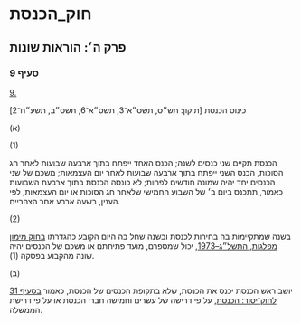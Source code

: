 # חוק_הכנסת

## פרק ה׳: הוראות שונות

### סעיף 9

[9.](https://he.wikisource.org/wiki/%D7%97%D7%95%D7%A7_%D7%94%D7%9B%D7%A0%D7%A1%D7%AA#%D7%A1%D7%A2%D7%99%D7%A3_9)

כינוס הכנסת [תיקון: תש״ס, תשס״א־3, תשס״א־6, תשס״ב, תשע״ח־2]

(א)

(1)

הכנסת תקיים שני כנסים לשנה; הכנס האחד ייפתח בתוך ארבעה שבועות לאחר חג הסוכות, הכנס השני ייפתח בתוך ארבעה שבועות לאחר יום העצמאות; משכם של שני הכנסים יחד יהיה שמונה חודשים לפחות; לא כונסה הכנסת בתוך ארבעת השבועות כאמור, תתכנס ביום ב׳ של השבוע החמישי שלאחר חג הסוכות או יום העצמאות, לפי הענין, בשעה ארבע אחר הצהריים.

(2)

בשנה שמתקיימות בה בחירות לכנסת ובשנה שחל בה היום הקובע כהגדרתו [בחוק מימון מפלגות, התשל״ג–1973](https://he.wikisource.org/wiki/%D7%97%D7%95%D7%A7_%D7%9E%D7%99%D7%9E%D7%95%D7%9F_%D7%9E%D7%A4%D7%9C%D7%92%D7%95%D7%AA "חוק מימון מפלגות"), יכול שמספרם, מועד פתיחתם או משכם של הכנסים יהיה שונה מהקבוע בפסקה (1).

(ב)

יושב ראש הכנסת יכנס את הכנסת, שלא בתקופת הכנסים של הכנסת, כאמור [בסעיף 31 לחוק־יסוד: הכנסת](https://he.wikisource.org/wiki/%D7%97%D7%95%D7%A7-%D7%99%D7%A1%D7%95%D7%93:_%D7%94%D7%9B%D7%A0%D7%A1%D7%AA#%D7%A1%D7%A2%D7%99%D7%A3_31 "חוק-יסוד: הכנסת"), על פי דרישה של עשרים וחמישה חברי הכנסת או על פי דרישת הממשלה.